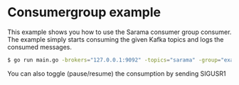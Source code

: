 # Consumergroup example

This example shows you how to use the Sarama consumer group consumer. The example simply starts consuming the given Kafka topics and logs the consumed messages.

```bash
$ go run main.go -brokers="127.0.0.1:9092" -topics="sarama" -group="example"
```

You can also toggle (pause/resume) the consumption by sending SIGUSR1
